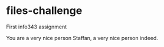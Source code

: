 files-challenge
===============

First info343 assignment

You are a very nice person Staffan, a very nice person indeed.